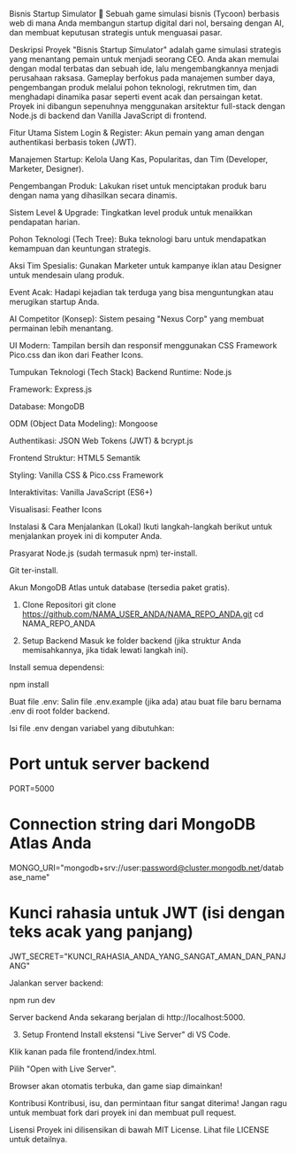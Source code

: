 Bisnis Startup Simulator 🚀
Sebuah game simulasi bisnis (Tycoon) berbasis web di mana Anda membangun startup digital dari nol, bersaing dengan AI, dan membuat keputusan strategis untuk menguasai pasar.



Deskripsi Proyek
"Bisnis Startup Simulator" adalah game simulasi strategis yang menantang pemain untuk menjadi seorang CEO. Anda akan memulai dengan modal terbatas dan sebuah ide, lalu mengembangkannya menjadi perusahaan raksasa. Gameplay berfokus pada manajemen sumber daya, pengembangan produk melalui pohon teknologi, rekrutmen tim, dan menghadapi dinamika pasar seperti event acak dan persaingan ketat. Proyek ini dibangun sepenuhnya menggunakan arsitektur full-stack dengan Node.js di backend dan Vanilla JavaScript di frontend.

Fitur Utama
Sistem Login & Register: Akun pemain yang aman dengan authentikasi berbasis token (JWT).

Manajemen Startup: Kelola Uang Kas, Popularitas, dan Tim (Developer, Marketer, Designer).

Pengembangan Produk: Lakukan riset untuk menciptakan produk baru dengan nama yang dihasilkan secara dinamis.

Sistem Level & Upgrade: Tingkatkan level produk untuk menaikkan pendapatan harian.

Pohon Teknologi (Tech Tree): Buka teknologi baru untuk mendapatkan kemampuan dan keuntungan strategis.

Aksi Tim Spesialis: Gunakan Marketer untuk kampanye iklan atau Designer untuk mendesain ulang produk.

Event Acak: Hadapi kejadian tak terduga yang bisa menguntungkan atau merugikan startup Anda.

AI Competitor (Konsep): Sistem pesaing "Nexus Corp" yang membuat permainan lebih menantang.

UI Modern: Tampilan bersih dan responsif menggunakan CSS Framework Pico.css dan ikon dari Feather Icons.

Tumpukan Teknologi (Tech Stack)
Backend
Runtime: Node.js

Framework: Express.js

Database: MongoDB

ODM (Object Data Modeling): Mongoose

Authentikasi: JSON Web Tokens (JWT) & bcrypt.js

Frontend
Struktur: HTML5 Semantik

Styling: Vanilla CSS & Pico.css Framework

Interaktivitas: Vanilla JavaScript (ES6+)

Visualisasi: Feather Icons

Instalasi & Cara Menjalankan (Lokal)
Ikuti langkah-langkah berikut untuk menjalankan proyek ini di komputer Anda.

Prasyarat
Node.js (sudah termasuk npm) ter-install.

Git ter-install.

Akun MongoDB Atlas untuk database (tersedia paket gratis).

1. Clone Repositori
git clone https://github.com/NAMA_USER_ANDA/NAMA_REPO_ANDA.git
cd NAMA_REPO_ANDA

2. Setup Backend
Masuk ke folder backend (jika struktur Anda memisahkannya, jika tidak lewati langkah ini).

Install semua dependensi:

npm install

Buat file .env: Salin file .env.example (jika ada) atau buat file baru bernama .env di root folder backend.

Isi file .env dengan variabel yang dibutuhkan:

# Port untuk server backend
PORT=5000

# Connection string dari MongoDB Atlas Anda
MONGO_URI="mongodb+srv://user:password@cluster.mongodb.net/database_name"

# Kunci rahasia untuk JWT (isi dengan teks acak yang panjang)
JWT_SECRET="KUNCI_RAHASIA_ANDA_YANG_SANGAT_AMAN_DAN_PANJANG"

Jalankan server backend:

npm run dev

Server backend Anda sekarang berjalan di http://localhost:5000.

3. Setup Frontend
Install ekstensi "Live Server" di VS Code.

Klik kanan pada file frontend/index.html.

Pilih "Open with Live Server".

Browser akan otomatis terbuka, dan game siap dimainkan!

Kontribusi
Kontribusi, isu, dan permintaan fitur sangat diterima! Jangan ragu untuk membuat fork dari proyek ini dan membuat pull request.

Lisensi
Proyek ini dilisensikan di bawah MIT License. Lihat file LICENSE untuk detailnya.
